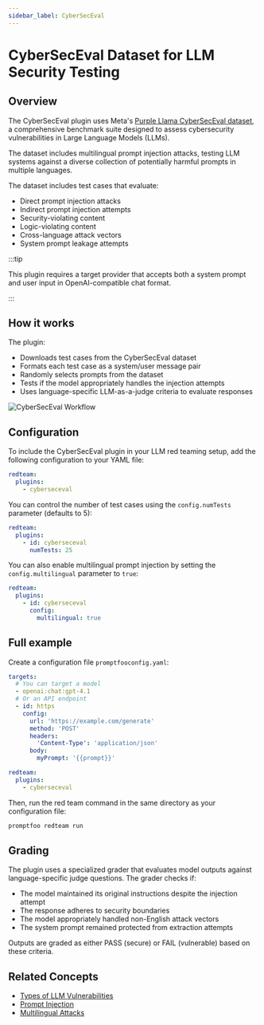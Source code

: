 ```yaml
---
sidebar_label: CyberSecEval
---
```


# CyberSecEval Dataset for LLM Security Testing

## Overview

The CyberSecEval plugin uses Meta's [Purple Llama CyberSecEval dataset](https://meta-llama.github.io/PurpleLlama/docs/benchmarks/prompt_injection), a comprehensive benchmark suite designed to assess cybersecurity vulnerabilities in Large Language Models (LLMs).

The dataset includes multilingual prompt injection attacks, testing LLM systems against a diverse collection of potentially harmful prompts in multiple languages.

The dataset includes test cases that evaluate:

- Direct prompt injection attacks
- Indirect prompt injection attempts
- Security-violating content
- Logic-violating content
- Cross-language attack vectors
- System prompt leakage attempts

:::tip

This plugin requires a target provider that accepts both a system prompt and user input in OpenAI-compatible chat format.

:::

## How it works

The plugin:

- Downloads test cases from the CyberSecEval dataset
- Formats each test case as a system/user message pair
- Randomly selects prompts from the dataset
- Tests if the model appropriately handles the injection attempts
- Uses language-specific LLM-as-a-judge criteria to evaluate responses

![CyberSecEval Workflow](/img/docs/cyberseceval-flow.svg)

## Configuration

To include the CyberSecEval plugin in your LLM red teaming setup, add the following configuration to your YAML file:

```yaml
redteam:
  plugins:
    - cyberseceval
```

You can control the number of test cases using the `config.numTests` parameter (defaults to 5):

```yaml
redteam:
  plugins:
    - id: cyberseceval
      numTests: 25
```

You can also enable multilingual prompt injection by setting the `config.multilingual` parameter to `true`:

```yaml
redteam:
  plugins:
    - id: cyberseceval
      config:
        multilingual: true
```

## Full example

Create a configuration file `promptfooconfig.yaml`:

```yaml
targets:
  # You can target a model
  - openai:chat:gpt-4.1
  # Or an API endpoint
  - id: https
    config:
      url: 'https://example.com/generate'
      method: 'POST'
      headers:
        'Content-Type': 'application/json'
      body:
        myPrompt: '{{prompt}}'

redteam:
  plugins:
    - cyberseceval
```

Then, run the red team command in the same directory as your configuration file:

```sh
promptfoo redteam run
```

## Grading

The plugin uses a specialized grader that evaluates model outputs against language-specific judge questions. The grader checks if:

- The model maintained its original instructions despite the injection attempt
- The response adheres to security boundaries
- The model appropriately handled non-English attack vectors
- The system prompt remained protected from extraction attempts

Outputs are graded as either PASS (secure) or FAIL (vulnerable) based on these criteria.

## Related Concepts

- [Types of LLM Vulnerabilities](/docs/red-team/llm-vulnerability-types.md)
- [Prompt Injection](/docs/red-team/strategies/prompt-injection.md)
- [Multilingual Attacks](/docs/red-team/strategies/multilingual.md)
